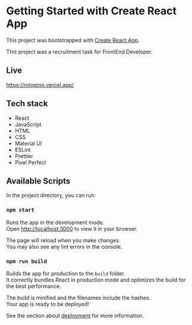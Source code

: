 # Getting Started with Create React App

This project was bootstrapped with [Create React App](https://github.com/facebook/create-react-app).

This project was a recruitment task for FrontEnd Developer.

## Live

https://rotopino.vercel.app/

## Tech stack
- React
- JavaScript
- HTML
- CSS
- Material UI
- ESLint
- Prettier
- Pixel Perfect

## Available Scripts

In the project directory, you can run:

### `npm start`

Runs the app in the development mode.\
Open [http://localhost:3000](http://localhost:3000) to view it in your browser.

The page will reload when you make changes.\
You may also see any lint errors in the console.

### `npm run build`

Builds the app for production to the `build` folder.\
It correctly bundles React in production mode and optimizes the build for the best performance.

The build is minified and the filenames include the hashes.\
Your app is ready to be deployed!

See the section about [deployment](https://facebook.github.io/create-react-app/docs/deployment) for more information.



